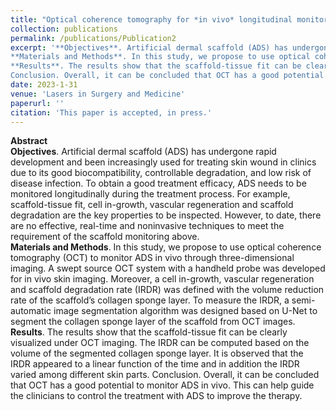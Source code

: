 ```yaml
---
title: "Optical coherence tomography for *in vivo* longitudinal monitoring of artificial dermal scaffold"
collection: publications
permalink: /publications/Publication2
excerpt: '**Objectives**. Artificial dermal scaffold (ADS) has undergone rapid development and been increasingly used for treating skin wound in clinics due to its good biocompatibility, controllable degradation, and low risk of disease infection. To obtain a good treatment efficacy, ADS needs to be monitored longitudinally during the treatment process. For example, scaffold-tissue fit, cell in-growth, vascular regeneration and scaffold degradation are the key properties to be inspected. However, to date, there are no effective, real-time and noninvasive techniques to meet the requirement of the scaffold monitoring above.  
**Materials and Methods**. In this study, we propose to use optical coherence tomography (OCT) to monitor ADS in vivo through three-dimensional imaging. A swept source OCT system with a handheld probe was developed for in vivo skin imaging. Moreover, a cell in-growth, vascular regeneration and scaffold degradation rate (IRDR) was defined with the volume reduction rate of the scaffold’s collagen sponge layer. To measure the IRDR, a semi-automatic image segmentation algorithm was designed based on U-Net to segment the collagen sponge layer of the scaffold from OCT images.  
**Results**. The results show that the scaffold-tissue fit can be clearly visualized under OCT imaging. The IRDR can be computed based on the volume of the segmented collagen sponge layer. It is observed that the IRDR appeared to a linear function of the time and in addition the IRDR varied among different skin parts. 
Conclusion. Overall, it can be concluded that OCT has a good potential to monitor ADS in vivo. This can help guide the clinicians to control the treatment with ADS to improve the therapy.'
date: 2023-1-31
venue: 'Lasers in Surgery and Medicine'
paperurl: ''
citation: 'This paper is accepted, in press.'
---
```


**Abstract**  
**Objectives**. Artificial dermal scaffold (ADS) has undergone rapid development and been increasingly used for treating skin wound in clinics due to its good biocompatibility, controllable degradation, and low risk of disease infection. To obtain a good treatment efficacy, ADS needs to be monitored longitudinally during the treatment process. For example, scaffold-tissue fit, cell in-growth, vascular regeneration and scaffold degradation are the key properties to be inspected. However, to date, there are no effective, real-time and noninvasive techniques to meet the requirement of the scaffold monitoring above.  
**Materials and Methods**. In this study, we propose to use optical coherence tomography (OCT) to monitor ADS in vivo through three-dimensional imaging. A swept source OCT system with a handheld probe was developed for in vivo skin imaging. Moreover, a cell in-growth, vascular regeneration and scaffold degradation rate (IRDR) was defined with the volume reduction rate of the scaffold’s collagen sponge layer. To measure the IRDR, a semi-automatic image segmentation algorithm was designed based on U-Net to segment the collagen sponge layer of the scaffold from OCT images.  
**Results**. The results show that the scaffold-tissue fit can be clearly visualized under OCT imaging. The IRDR can be computed based on the volume of the segmented collagen sponge layer. It is observed that the IRDR appeared to a linear function of the time and in addition the IRDR varied among different skin parts. 
Conclusion. Overall, it can be concluded that OCT has a good potential to monitor ADS in vivo. This can help guide the clinicians to control the treatment with ADS to improve the therapy.
